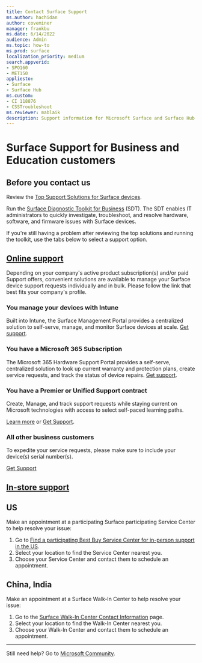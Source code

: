 ```yaml
---
title: Contact Surface Support
ms.author: hachidan
author: coveminer
manager: frankbu
ms.date: 6/14/2022
audience: Admin
ms.topic: how-to
ms.prod: surface
localization_priority: medium
search.appverid:
- SPO160
- MET150
appliesto:
- Surface
- Surface Hub
ms.custom: 
- CI 118876
- CSSTroubleshoot 
ms.reviewer: mablaik
description: Support information for Microsoft Surface and Surface Hub products.
---
```


# Surface Support for Business and Education customers

## Before you contact us  

Review the [Top Support Solutions for Surface devices](/surface/support-solutions-surface).

Run the [Surface Diagnostic Toolkit for Business](surface-diagnostic-toolkit-business.md) (SDT). The SDT enables IT administrators to quickly investigate, troubleshoot, and resolve hardware, software, and firmware issues with Surface devices.

If you're still having a problem after reviewing the top solutions and running the toolkit, use the tabs below to select a support option.

## [Online support](#tab/online)

Depending on your company's active product subscription(s) and/or paid Support offers, convenient solutions are available to manage your Surface device support requests individually and in bulk. Please follow the link that best fits your company's profile.

### You manage your devices with Intune

Built into Intune, the Surface Management Portal provides a centralized solution to self-serve, manage, and monitor Surface devices at scale. [Get support](/surface/surface-management-portal).

### You have a Microsoft 365 Subscription

The Microsoft 365 Hardware Support Portal provides a self-serve, centralized solution to look up current warranty and protection plans, create service requests, and track the status of device repairs. [Get support](/surface/self-serve-warranty-service).

### You have a Premier or Unified Support contract

Create, Manage, and track support requests while staying current on Microsoft technologies with access to select self-paced learning paths.

[Learn more](/services-hub/unified/support/) or [Get Support](https://serviceshub.microsoft.com/support/create).

### All other business customers

To expedite your service requests, please make sure to include your device(s) serial number(s).

[Get Support](https://support.serviceshub.microsoft.com/supportforbusiness)

## [In-store support](#tab/instore)

## US

Make an appointment at a participating Surface participating Service Center to help resolve your issue:

1. Go to [Find a participating Best Buy Service Center for in-person support in the US](https://support.microsoft.com/surface/find-a-participating-best-buy-service-center-for-in-person-support-in-the-us-9c30c2ba-a8d3-4657-b9df-9c00239751a2).
2. Select your location to find the Service Center nearest you.
3. Choose your Service Center and contact them to schedule an appointment.

## China, India

Make an appointment at a Surface Walk-In Center to help resolve your issue:

1. Go to the [Surface Walk-In Center Contact Information](https://support.microsoft.com/help/4498593/find-surface-walk-in-center-contact-information) page.
2. Select your location to find the Walk-In Center nearest you.  
3. Choose your Walk-In Center and contact them to schedule an appointment.

---

Still need help? Go to [Microsoft Community](https://answers.microsoft.com/).
